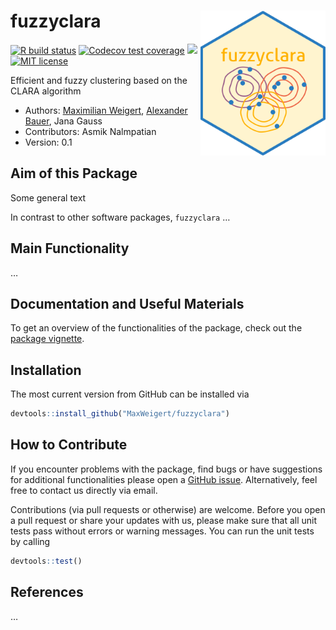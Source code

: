 
# fuzzyclara <img src="man/figures/hex-sticker/fuzzyclara.png" align="right" width="200"/>

<!-- badges: start -->

[![R build status](https://github.com/MaxWeigert/fuzzyclara/workflows/R-CMD-check/badge.svg)](https://github.com/MaxWeigert/fuzzyclara/actions)
[![Codecov test coverage](https://codecov.io/gh/MaxWeigert/fuzzyclara/branch/main/graph/badge.svg?token=KrjDYWRi2W)](https://app.codecov.io/gh/MaxWeigert/fuzzyclara)
[![](https://cranlogs.r-pkg.org/badges/grand-total/fuzzyclara)](https://cran.r-project.org/package=fuzzyclara)
[![MIT
license](https://img.shields.io/badge/license-MIT-brightgreen.svg)](https://opensource.org/licenses/MIT)
<!-- badges: end -->

Efficient and fuzzy clustering based on the CLARA algorithm

-   Authors: [Maximilian
    Weigert](https://www.en.stablab.stat.uni-muenchen.de/people/doktoranden/weigert/index.html),
    [Alexander Bauer](https://github.com/bauer-alex/), Jana Gauss
-   Contributors: Asmik Nalmpatian
-   Version: 0.1

## Aim of this Package

Some general text

In contrast to other software packages, `fuzzyclara` …

## Main Functionality

…

## Documentation and Useful Materials

To get an overview of the functionalities of the package, check out the
[package
vignette](https://MaxWeigert.github.io/fuzzyclara/articles/main_functionality.html).

## Installation

The most current version from GitHub can be installed via

``` r
devtools::install_github("MaxWeigert/fuzzyclara")
```

## How to Contribute

If you encounter problems with the package, find bugs or have
suggestions for additional functionalities please open a [GitHub
issue](https://github.com/MaxWeigert/fuzzyclara/issues). Alternatively,
feel free to contact us directly via email.

Contributions (via pull requests or otherwise) are welcome. Before you
open a pull request or share your updates with us, please make sure that
all unit tests pass without errors or warning messages. You can run the
unit tests by calling

``` r
devtools::test()
```

## References

…
